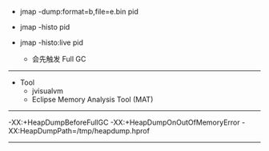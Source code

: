 * jmap -dump:format=b,file=e.bin pid
* jmap -histo pid

* jmap -histo:live pid
    * 会先触发 Full GC

---

* Tool
    * jvisualvm
    * Eclipse Memory Analysis Tool (MAT)

---

-XX:+HeapDumpBeforeFullGC
-XX:+HeapDumpOnOutOfMemoryError
-XX:HeapDumpPath=/tmp/heapdump.hprof

---
